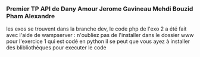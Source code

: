  ### Premier TP API de Dany Amour Jerome Gavineau Mehdi Bouzid Pham Alexandre ###

 les exos se trouvent dans la branche dev, le code php de l'exo 2 a été fait avec l'aide de wampserver : n'oubliez pas de l'installer dans le dossier  www  pour l'exercice 1 qui est codé en python il se peut que vous ayez à installer des blibliothèques pour executer le code 
